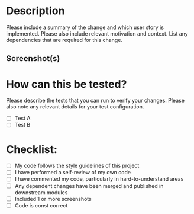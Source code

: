 # Description

Please include a summary of the change and which user story is implemented. Please also include relevant motivation and context. List any dependencies that are required for this change.

## Screenshot(s)


# How can this be tested?

Please describe the tests that you can run to verify your changes. Please also note any relevant details for your test configuration.

- [ ] Test A
- [ ] Test B

# Checklist:

- [ ] My code follows the style guidelines of this project
- [ ] I have performed a self-review of my own code
- [ ] I have commented my code, particularly in hard-to-understand areas
- [ ] Any dependent changes have been merged and published in downstream modules
- [ ] Included 1 or more screenshots
- [ ] Code is const correct

